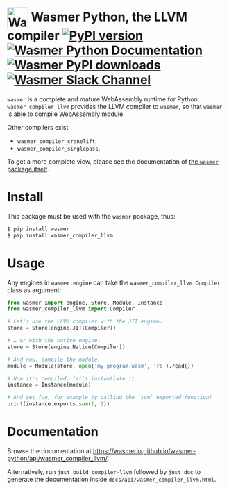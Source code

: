 # <img height="48" src="https://wasmer.io/images/logo.svg" alt="Wasmer logo" valign="middle"> Wasmer Python, the LLVM compiler [![PyPI version](https://img.shields.io/pypi/v/wasmer_compiler_llvm)](https://pypi.org/project/wasmer_compiler_llvm/) [![Wasmer Python Documentation](https://img.shields.io/badge/docs-read-green)](https://wasmerio.github.io/wasmer-python/api/wasmer_compiler_llvm/) [![Wasmer PyPI downloads](https://pepy.tech/badge/wasmer_compiler_llvm)](https://pypi.org/project/wasmer_compiler_llvm/) [![Wasmer Slack Channel](https://img.shields.io/static/v1?label=chat&message=on%20Slack&color=green)](https://slack.wasmer.io)

`wasmer` is a complete and mature WebAssembly runtime for
Python. `wasmer_compiler_llvm` provides the LLVM compiler to `wasmer`,
so that `wasmer` is able to compile WebAssembly module.

Other compilers exist:

* `wasmer_compiler_cranelift`,
* `wasmer_compiler_singlepass`.

To get a more complete view, please see the documentation of [the
`wasmer` package itself](https://github.com/wasmerio/wasmer-python).

# Install

This package must be used with the `wasmer` package, thus:

```sh
$ pip install wasmer
$ pip install wasmer_compiler_llvm
```

# Usage

Any engines in `wasmer.engine` can take the
`wasmer_compiler_llvm.Compiler` class as argument:

```py
from wasmer import engine, Store, Module, Instance
from wasmer_compiler_llvm import Compiler

# Let's use the LLVM compiler with the JIT engine…
store = Store(engine.JIT(Compiler))

# … or with the native engine!
store = Store(engine.Native(Compiler))

# And now, compile the module.
module = Module(store, open('my_program.wasm', 'rb').read())

# Now it's compiled, let's instantiate it.
instance = Instance(module)

# And get fun, for example by calling the `sum` exported function!
print(instance.exports.sum(1, 2))
```

# Documentation

Browse the documentation at
https://wasmerio.github.io/wasmer-python/api/wasmer_compiler_llvm/.

Alternatively, run `just build compiler-llvm` followed by `just
doc` to generate the documentation inside
`docs/api/wasmer_compiler_llvm.html`.
